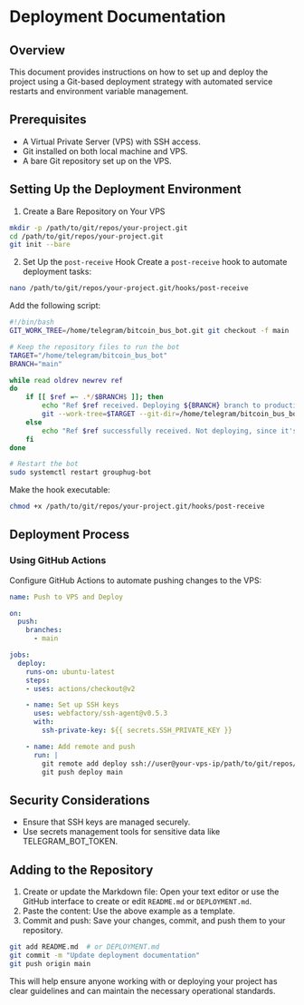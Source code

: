 # Deployment Documentation
## Overview
This document provides instructions on how to set up and deploy the project using a Git-based deployment strategy with automated service restarts and environment variable management.

## Prerequisites
- A Virtual Private Server (VPS) with SSH access.
- Git installed on both local machine and VPS.
- A bare Git repository set up on the VPS.

## Setting Up the Deployment Environment
1. Create a Bare Repository on Your VPS
```bash
mkdir -p /path/to/git/repos/your-project.git
cd /path/to/git/repos/your-project.git
git init --bare
```

2. Set Up the `post-receive` Hook
Create a `post-receive` hook to automate deployment tasks:

```bash
nano /path/to/git/repos/your-project.git/hooks/post-receive
```

Add the following script:
```bash
#!/bin/bash
GIT_WORK_TREE=/home/telegram/bitcoin_bus_bot.git git checkout -f main

# Keep the repository files to run the bot
TARGET="/home/telegram/bitcoin_bus_bot"
BRANCH="main"

while read oldrev newrev ref
do
    if [[ $ref =~ .*/$BRANCH$ ]]; then
        echo "Ref $ref received. Deploying ${BRANCH} branch to production..."
        git --work-tree=$TARGET --git-dir=/home/telegram/bitcoin_bus_bot.git checkout -f
    else
        echo "Ref $ref successfully received. Not deploying, since it's not the main branch."
    fi
done

# Restart the bot
sudo systemctl restart grouphug-bot
```

Make the hook executable:

```bash
chmod +x /path/to/git/repos/your-project.git/hooks/post-receive
```

## Deployment Process
### Using GitHub Actions

Configure GitHub Actions to automate pushing changes to the VPS:

```yaml
name: Push to VPS and Deploy

on:
  push:
    branches:
      - main

jobs:
  deploy:
    runs-on: ubuntu-latest
    steps:
    - uses: actions/checkout@v2

    - name: Set up SSH keys
      uses: webfactory/ssh-agent@v0.5.3
      with:
        ssh-private-key: ${{ secrets.SSH_PRIVATE_KEY }}

    - name: Add remote and push
      run: |
        git remote add deploy ssh://user@your-vps-ip/path/to/git/repos/your-project.git
        git push deploy main
```

## Security Considerations
- Ensure that SSH keys are managed securely.
- Use secrets management tools for sensitive data like TELEGRAM_BOT_TOKEN.

## Adding to the Repository
1. Create or update the Markdown file: Open your text editor or use the GitHub interface to create or edit `README.md` or `DEPLOYMENT.md`.
2. Paste the content: Use the above example as a template.
3. Commit and push: Save your changes, commit, and push them to your repository.

```bash
git add README.md  # or DEPLOYMENT.md
git commit -m "Update deployment documentation"
git push origin main
```

This will help ensure anyone working with or deploying your project has clear guidelines and can maintain the necessary operational standards.